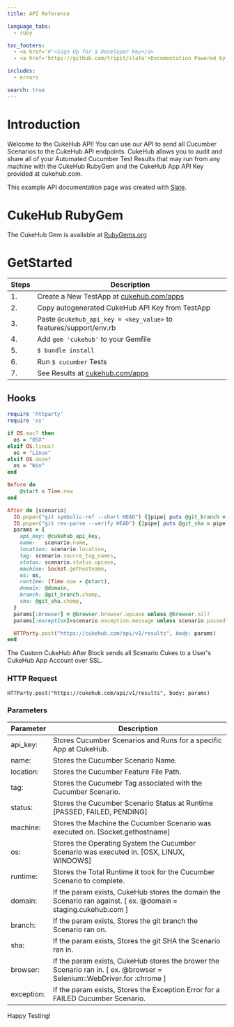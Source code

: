 ```yaml
---
title: API Reference

language_tabs:
  - ruby

toc_footers:
  - <a href='#'>Sign Up for a Developer Key</a>
  - <a href='https://github.com/tripit/slate'>Documentation Powered by Slate</a>

includes:
  - errors

search: true
---
```


# Introduction

Welcome to the CukeHub API! You can use our API to send all Cucumber Scenarios to the CukeHub API endpoints.  CukeHub allows you to audit and share all of your Automated Cucumber Test Results that may run from any machine with the CukeHub RubyGem and the CukeHub App API Key provided at cukehub.com.

This example API documentation page was created with [Slate](https://github.com/tripit/slate). 


# CukeHub RubyGem
The CukeHub Gem is available at [RubyGems.org](https://rubygems.org/gems/cukehub)

# GetStarted
 Steps    | Description
--------- | -----------
    1.    | Create a New TestApp at [cukehub.com/apps](https://cukehub.com/apps)
	2.    | Copy autogenerated CukeHub API Key from TestApp
	3.    | Paste `@cukehub_api_key = <key_value>` to features/support/env.rb 
	4.	  | Add `gem 'cukehub'` to your Gemfile
	5.    | `$ bundle install`
	6.    | Run `$ cucumber` Tests
	7.    | See Results at [cukehub.com/apps](https://cukehub.com/apps)

## Hooks

```ruby
require 'httparty'
require 'os'

if OS.mac? then
  os = "OSX"
elsif OS.linux?
  os = "Linux"
elsif OS.doze?
  os = "Win"
end

Before do
    @start = Time.now
end

After do |scenario|
  IO.popen("git symbolic-ref --short HEAD") {|pipe| puts @git_branch = pipe.read }
  IO.popen("git rev-parse --verify HEAD") {|pipe| puts @git_sha = pipe.read }
  params = {
    api_key: @cukehub_api_key,
    name:   scenario.name,
    location: scenario.location,
    tag: scenario.source_tag_names,
    status: scenario.status.upcase,
    machine: Socket.gethostname,
    os: os,
    runtime: (Time.now - @start),
    domain: @domain,
    branch: @git_branch.chomp,
    sha: @git_sha.chomp,
  }
  params[:browser] = @browser.browser.upcase unless @browser.nil?
  params[:exception]=scenario.exception.message unless scenario.passed?

  HTTParty.post("https://cukehub.com/api/v1/results", body: params)
end   
```

The Custom CukeHub After Block sends all Scenario Cukes to a User's CukeHub App Account over SSL.

### HTTP Request

`HTTParty.post("https://cukehub.com/api/v1/results", body: params)`

### Parameters

Parameter  | Description
---------  | -----------
api_key:   | Stores Cucumber Scenarios and Runs for a specific App at CukeHub.
name:      | Stores the Cucumber Scenario Name.
location:  | Stores the Cucumber Feature File Path.
tag:       | Stores the Cucumebr Tag associated with the Cucumber Scenario.
status:    | Stores the Cucumber Scenario Status at Runtime [PASSED, FAILED, PENDING]
machine:   | Stores the Machine the Cucumber Scenario was executed on. [Socket.gethostname]
os:        | Stores the Operating System the Cucumber Scenario was executed in. [OSX, LINUX, WINDOWS]
runtime:   | Stores the Total Runtime it took for the Cucumber Scenario to complete.
domain:    | If the param exists, CukeHub stores the domain the Scenario ran against.  [ ex. @domain = staging.cukehub.com ] 
branch:    | If the param exists, Stores the git branch the Scenario ran on.
sha:       | If the param exists, Stores the git SHA the Scenario ran in.
browser:   | If the param exists, CukeHub stores the brower the Scenario ran in. [ ex. @browser = Selenium::WebDriver.for :chrome ]
exception: | If the param exists, Stores the Exception Error for a FAILED Cucumber Scenario.

<aside class="success">
Happy Testing!
</aside>

